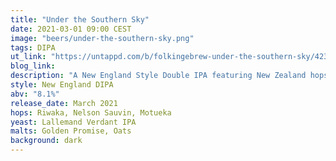 ```yaml
---
title: "Under the Southern Sky"
date: 2021-03-01 09:00 CEST
image: "beers/under-the-southern-sky.png"
tags: DIPA
ut_link: "https://untappd.com/b/folkingebrew-under-the-southern-sky/4235687"
blog_link:
description: "A New England Style Double IPA featuring New Zealand hops only for the double dryhopping: Riwaka, Nelson Sauvin and Motueka."
style: New England DIPA
abv: "8.1%"
release_date: March 2021
hops: Riwaka, Nelson Sauvin, Motueka
yeast: Lallemand Verdant IPA
malts: Golden Promise, Oats
background: dark
---
```

